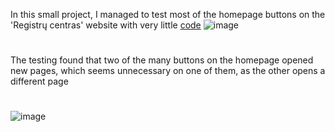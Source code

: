 In this small project, I managed to test most of the homepage buttons on the 'Registrų centras' website with very little [code](https://github.com/regeras/registru-centras-tests/blob/main/pages/homePage.js) ![image](https://github.com/user-attachments/assets/24afebf0-d9aa-46f1-aa62-2b47f291cc95)
#
The testing found that two of the many buttons on the homepage opened new pages, which seems unnecessary on one of them, as the other opens a different page
#
![image](https://github.com/user-attachments/assets/76c17c40-0e52-4baf-9fee-1738ad6ec08c)
